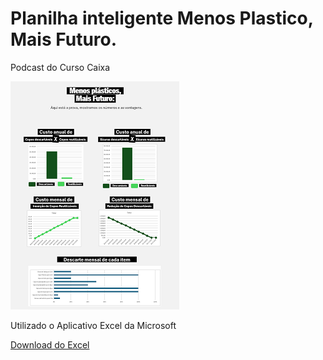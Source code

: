 # Planilha inteligente Menos Plastico, Mais Futuro.
Podcast do Curso Caixa

![Imagem Principal](Tabela2.png)


Utilizado o Aplicativo Excel da Microsoft



[Download do Excel](TabelaMenosPlastico_3.xlsx)


